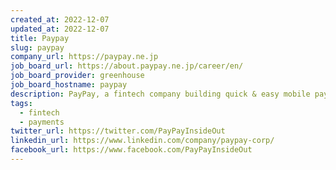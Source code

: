 ```yaml
---
created_at: 2022-12-07
updated_at: 2022-12-07
title: Paypay
slug: paypay
company_url: https://paypay.ne.jp
job_board_url: https://about.paypay.ne.jp/career/en/
job_board_provider: greenhouse
job_board_hostname: paypay
description: PayPay, a fintech company building quick & easy mobile payments.
tags:
  - fintech
  - payments
twitter_url: https://twitter.com/PayPayInsideOut
linkedin_url: https://www.linkedin.com/company/paypay-corp/
facebook_url: https://www.facebook.com/PayPayInsideOut
---
```


